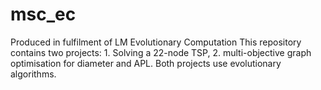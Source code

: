 # msc_ec
Produced in fulfilment of LM Evolutionary Computation
This repository contains two projects: 1. Solving a 22-node TSP, 2. multi-objective graph optimisation for diameter and APL. Both projects use evolutionary algorithms.
